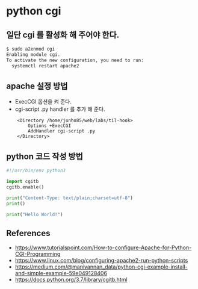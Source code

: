 # python cgi

## 일단 cgi 를 활성화 해 주어야 한다.
```bash
$ sudo a2enmod cgi
Enabling module cgi.
To activate the new configuration, you need to run:
  systemctl restart apache2
```
  
## apache 설정 방법
* ExecCGI 옵션을 켜 준다.
* cgi-script .py handler 를 추가 해 준다.
```
    <Directory /home/junho85/web/labs/til-hook>
        Options +ExecCGI
        AddHandler cgi-script .py
    </Directory>
```

## python 코드 작성 방법
```python
#!/usr/bin/env python3

import cgitb
cgitb.enable()

print("Content-Type: text/plain;charset=utf-8")
print()

print("Hello World!")
```

## References
* https://www.tutorialspoint.com/How-to-configure-Apache-for-Python-CGI-Programming
* https://www.linux.com/blog/configuring-apache2-run-python-scripts
* https://medium.com/@manivannan_data/python-cgi-example-install-and-simple-example-59e049128406
* https://docs.python.org/3.7/library/cgitb.html
